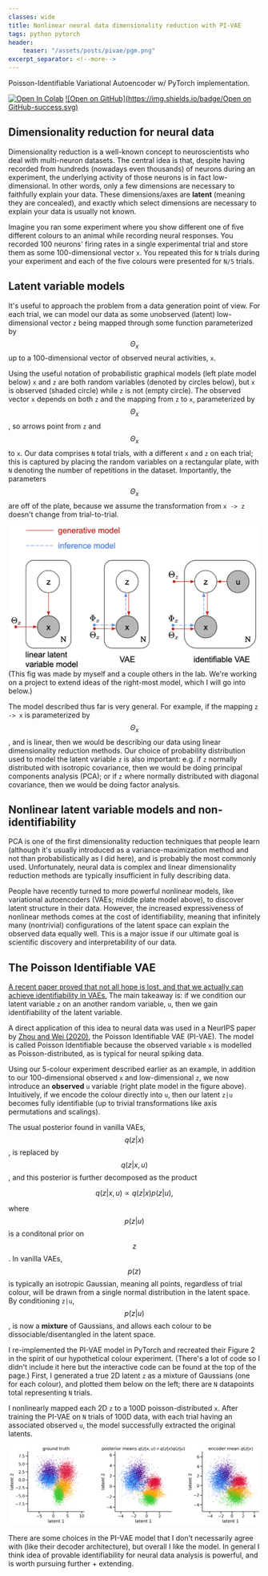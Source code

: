 ```yaml
---
classes: wide
title: Nonlinear neural data dimensionality reduction with PI-VAE
tags: python pytorch
header:
    teaser: "/assets/posts/pivae/pgm.png"
excerpt_separator: <!--more-->
---
```

Poisson-Identifiable Variational Autoencoder w/ PyTorch implementation.
<!--more-->

[![Open In Colab](https://colab.research.google.com/assets/colab-badge.svg)](https://colab.research.google.com/github/lyndond/lyndond.github.io/blob/master/code/2021-11-25-pivae.ipynb)
[![Open on GitHub](https://img.shields.io/badge/Open on GitHub-success.svg)](https://github.com/lyndond/lyndond.github.io/blob/master/code/2021-11-25-pivae.ipynb)

## Dimensionality reduction for neural data

Dimensionality reduction is a well-known concept to neuroscientists who deal with multi-neuron datasets.
The central idea is that, despite having recorded from hundreds (nowadays even thousands) of neurons during an experiment, the underlying activity of those neurons is in fact low-dimensional.
In other words, only a few dimensions are necessary to faithfully explain your data.
These dimensions/axes are **latent** (meaning they are concealed), and exactly which select dimensions are necessary to explain your data is usually not known.

Imagine you ran some experiment where you show different one of five different colours to an animal while recording neural responses.
You recorded 100 neurons' firing rates in a single experimental trial and store them as some 100-dimensional vector `x`.
You repeated this for `N` trials during your experiment and each of the five colours were presented for `N/5` trials.

## Latent variable models

It's useful to approach the problem from a data generation point of view.
For each trial, we can model our data as some unobserved (latent) low-dimensional vector `z` being mapped through some function parameterized by $$\Theta_x$$ up to a 100-dimensional vector of observed neural activities, `x`.

Using the useful notation of probabilistic graphical models (left plate model below) `x` and `z` are both random variables (denoted by circles below), but `x` is observed (shaded circle) while `z` is not (empty circle).
The observed vector `x` depends on both `z` and the mapping from `z` to `x`, parameterized by $$\Theta_x$$, so arrows point from `z` and $$\Theta_x$$ to `x`.
Our data comprises `N` total trials, with a different `x` and `z` on each trial; this is captured by placing the random variables on a rectangular plate, with `N` denoting the number of repetitions in the dataset.
Importantly, the parameters $$\Theta_x$$ are off of the plate, because we assume the transformation from `x -> z` doesn't change from trial-to-trial.

![probabilistic graphical models](/assets/posts/pivae/pgm.png)
(This fig was made by myself and a couple others in the lab. We're working on a project to extend ideas of the right-most model, which I will go into below.)

The model described thus far is very general.
For example, if the mapping `z -> x` is parameterized by $$\Theta_x$$, and is linear, then we would be describing our data using linear dimensionality reduction methods.
Our choice of probability distribution used to model the latent variable `z` is also important: e.g. if `z` normally distributed with isotropic covariance, then we would be doing principal components analysis (PCA); or if `z` where normally distributed with diagonal covariance, then we would be doing factor analysis.

## Nonlinear latent variable models and non-identifiability

PCA is one of the first dimensionality reduction techniques that people learn (although it's usually introduced as a variance-maximization method and not than probabilistically as I did here), and is probably the most commonly used.
Unfortunately, neural data is complex and linear dimensionality reduction methods are typically insufficient in fully describing data.

People have recently turned to more powerful nonlinear models, like variational autoencoders (VAEs; middle plate model above), to discover latent structure in their data.
However, the increased expressiveness of nonlinear methods comes at the cost of identifiability, meaning that infinitely many (nontrivial) configurations of the latent space can explain the observed data equally well.
This is a major issue if our ultimate goal is scientific discovery and interpretability of our data.

## The Poisson Identifiable VAE

[A recent paper proved that not all hope is lost, and that we actually can achieve identifiability in VAEs.](https://arxiv.org/abs/1907.04809) The main takeaway is: if we condition our latent variable `z` on an another random variable, `u`, then we gain identifiability of the latent variable.

A direct application of this idea to neural data was used in a NeurIPS paper by [Zhou and Wei (2020)](https://arxiv.org/abs/2011.04798), the Poisson Identifiable VAE (PI-VAE).
The model is called Poisson Identifiable because the observed variable `x` is modelled as Poisson-distributed, as is typical for neural spiking data.

Using our 5-colour experiment described earlier as an example, in addition to our 100-dimensional observed `x` and low-dimensional `z`, we now introduce an **observed** `u` variable (right plate model in the figure above).
Intuitively, if we encode the colour directly into ``u``, then our latent `z|u` becomes fully identifiable (up to trivial transformations like axis permutations and scalings).

<!-- The posterior found in vanilla VAEs, $$q(z|x)$$, is replaced by $$q(z|x,u)$$, and this posterior is further decomposed as the product -->
The usual posterior found in vanilla VAEs, $$q(z|x)$$, is replaced by $$q(z|x,u)$$, and this posterior is further decomposed as the product

$$q(z|x,u) \propto q(z|x)p(z|u),$$

where $$p(z|u)$$ is a conditonal prior on $$z$$.
In vanilla VAEs, $$p(z)$$ is typically an isotropic Gaussian, meaning all points, regardless of trial colour, will be drawn from a single normal distribution in the latent space.
By conditioning ``z|u``, $$p(z|u)$$, is now a **mixture** of Gaussians, and allows each colour to be dissociable/disentangled in the latent space.

I re-implemented the PI-VAE model in PyTorch and recreated their Figure 2 in the spirit of our hypothetical colour experiment.
(There's a lot of code so I didn't include it here but the interactive code can be found at the top of the page.)
First, I generated a true 2D latent `z` as a mixture of Gaussians (one for each colour), and plotted them below on the left; there are `N` datapoints total representing `N` trials.

I nonlinearly mapped each 2D `z` to a 100D poisson-distributed `x`.
After training the PI-VAE on `N` trials of 100D data, with each trial having an associated observed `u`, the model successfully extracted the original latents.

![latent](/assets/posts/pivae/z.png)

There are some choices in the PI-VAE model that I don't necessarily agree with (like their decoder architecture), but overall I like the model.
In general I think idea of provable identifiability for neural data analysis is powerful, and is worth pursuing further + extending.
